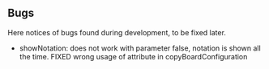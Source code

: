 ## Bugs

Here notices of bugs found during development, to be fixed later.

* showNotation: does not work with parameter false, notation is shown all the time. FIXED wrong usage of attribute in copyBoardConfiguration
